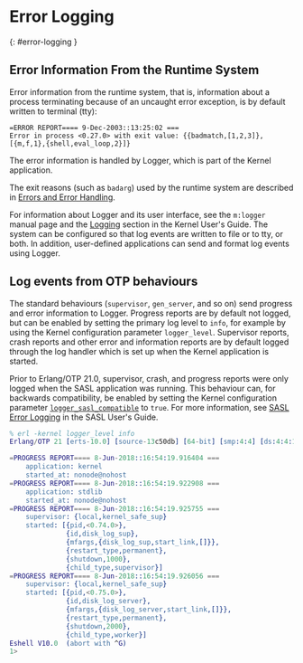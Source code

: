 <!--
%CopyrightBegin%

Copyright Ericsson AB 2023. All Rights Reserved.

Licensed under the Apache License, Version 2.0 (the "License");
you may not use this file except in compliance with the License.
You may obtain a copy of the License at

    http://www.apache.org/licenses/LICENSE-2.0

Unless required by applicable law or agreed to in writing, software
distributed under the License is distributed on an "AS IS" BASIS,
WITHOUT WARRANTIES OR CONDITIONS OF ANY KIND, either express or implied.
See the License for the specific language governing permissions and
limitations under the License.

%CopyrightEnd%
-->
# Error Logging

[](){: #error-logging }

## Error Information From the Runtime System

Error information from the runtime system, that is, information about a process
terminating because of an uncaught error exception, is by default written to
terminal (tty):

```text
=ERROR REPORT==== 9-Dec-2003::13:25:02 ===
Error in process <0.27.0> with exit value: {{badmatch,[1,2,3]},[{m,f,1},{shell,eval_loop,2}]}
```

The error information is handled by Logger, which is part of the Kernel
application.

The exit reasons (such as `badarg`) used by the runtime system are described in
[Errors and Error Handling](`e:system:errors.md#exit_reasons`).

For information about Logger and its user interface, see the `m:logger` manual
page and the [Logging](`e:kernel:logger_chapter.md`) section in the Kernel
User's Guide. The system can be configured so that log events are written to
file or to tty, or both. In addition, user-defined applications can send and
format log events using Logger.

## Log events from OTP behaviours

The standard behaviours (`supervisor`, `gen_server`, and so on) send progress
and error information to Logger. Progress reports are by default not logged, but
can be enabled by setting the primary log level to `info`, for example by using
the Kernel configuration parameter `logger_level`. Supervisor reports, crash
reports and other error and information reports are by default logged through
the log handler which is set up when the Kernel application is started.

Prior to Erlang/OTP 21.0, supervisor, crash, and progress reports were only
logged when the SASL application was running. This behaviour can, for backwards
compatibility, be enabled by setting the Kernel configuration parameter
[`logger_sasl_compatible`](`e:kernel:kernel_app.md#logger_sasl_compatible`) to
`true`. For more information, see
[SASL Error Logging](`e:sasl:error_logging.md`) in the SASL User's Guide.

```erlang
% erl -kernel logger_level info
Erlang/OTP 21 [erts-10.0] [source-13c50db] [64-bit] [smp:4:4] [ds:4:4:10] [async-threads:1] [hipe]

=PROGRESS REPORT==== 8-Jun-2018::16:54:19.916404 ===
    application: kernel
    started_at: nonode@nohost
=PROGRESS REPORT==== 8-Jun-2018::16:54:19.922908 ===
    application: stdlib
    started_at: nonode@nohost
=PROGRESS REPORT==== 8-Jun-2018::16:54:19.925755 ===
    supervisor: {local,kernel_safe_sup}
    started: [{pid,<0.74.0>},
              {id,disk_log_sup},
              {mfargs,{disk_log_sup,start_link,[]}},
              {restart_type,permanent},
              {shutdown,1000},
              {child_type,supervisor}]
=PROGRESS REPORT==== 8-Jun-2018::16:54:19.926056 ===
    supervisor: {local,kernel_safe_sup}
    started: [{pid,<0.75.0>},
              {id,disk_log_server},
              {mfargs,{disk_log_server,start_link,[]}},
              {restart_type,permanent},
              {shutdown,2000},
              {child_type,worker}]
Eshell V10.0  (abort with ^G)
1>
```
